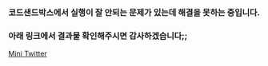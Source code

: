 ### 코드샌드박스에서 실행이 잘 안되는 문제가 있는데 해결을 못하는 중입니다.

### 아래 링크에서 결과물 확인해주시면 감사하겠습니다;;
[Mini Twitter](https://apresmidi.cloud:3000)
